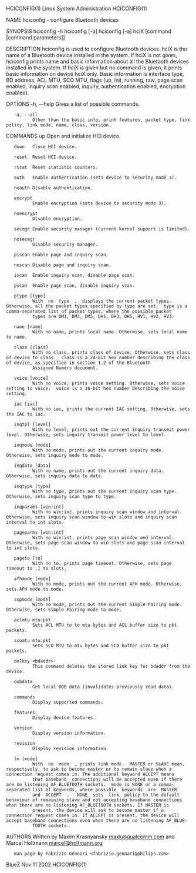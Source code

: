 HCICONFIG(1)                                                                           Linux System Administration                                                                           HCICONFIG(1)

NAME
       hciconfig - configure Bluetooth devices

SYNOPSIS
       hciconfig -h
       hciconfig [-a]
       hciconfig [-a] hciX [command [command parameters]]

DESCRIPTION
       hciconfig is used to configure Bluetooth devices.  hciX is the name of a Bluetooth device installed in the system. If hciX is not given, hciconfig prints name and basic information about all the
       Bluetooth devices installed in the system. If hciX is given but no command is given, it prints basic information on device hciX only. Basic information is interface type, BD  address,  ACL  MTU,
       SCO MTU, flags (up, init, running, raw, page scan enabled, inquiry scan enabled, inquiry, authentication enabled, encryption enabled).

OPTIONS
       -h, --help
              Gives a list of possible commands.

       -a, --all
              Other than the basic info, print features, packet type, link policy, link mode, name, class, version.

COMMANDS
       up     Open and initialize HCI device.

       down   Close HCI device.

       reset  Reset HCI device.

       rstat  Reset statistic counters.

       auth   Enable authentication (sets device to security mode 3).

       noauth Disable authentication.

       encrypt
              Enable encryption (sets device to security mode 3).

       noencrypt
              Disable encryption.

       secmgr Enable security manager (current kernel support is limited).

       nosecmgr
              Disable security manager.

       piscan Enable page and inquiry scan.

       noscan Disable page and inquiry scan.

       iscan  Enable inquiry scan, disable page scan.

       pscan  Enable page scan, disable inquiry scan.

       ptype [type]
              With  no  type  ,  displays the current packet types. Otherwise, all the packet types specified by type are set.  type is a comma-separated list of packet types, where the possible packet
              types are DM1, DM3, DM5, DH1, DH3, DH5, HV1, HV2, HV3.

       name [name]
              With no name, prints local name. Otherwise, sets local name to name.

       class [class]
              With no class, prints class of device. Otherwise, sets class of device to class.  class is a 24-bit hex number describing the class of device, as specified in section 1.2 of the Bluetooth
              Assigned Numers document.

       voice [voice]
              With no voice, prints voice setting. Otherwise, sets voice setting to voice.  voice is a 16-bit hex number describing the voice setting.

       iac [iac]
              With no iac, prints the current IAC setting. Otherwise, sets the IAC to iac.

       inqtpl [level]
              With no level, prints out the current inquiry transmit power level. Otherwise, sets inquiry transmit power level to level.

       inqmode [mode]
              With no mode, prints out the current inquiry mode. Otherwise, sets inquiry mode to mode.

       inqdata [data]
              With no name, prints out the current inquiry data. Otherwise, sets inquiry data to data.

       inqtype [type]
              With no type, prints out the current inquiry scan type. Otherwise, sets inquiry scan type to type.

       inqparams [win:int]
              With no win:int, prints inquiry scan window and interval. Otherwise, sets inquiry scan window to win slots and inquiry scan interval to int slots.

       pageparms [win:int]
              With no win:int, prints page scan window and interval. Otherwise, sets page scan window to win slots and page scan interval to int slots.

       pageto [to]
              With no to, prints page timeout. Otherwise, sets page timeout to .I to slots.

       afhmode [mode]
              With no mode, prints out the current AFH mode. Otherwise, sets AFH mode to mode.

       sspmode [mode]
              With no mode, prints out the current Simple Pairing mode. Otherwise, sets Simple Pairing mode to mode.

       aclmtu mtu:pkt
              Sets ACL MTU to to mtu bytes and ACL buffer size to pkt packets.

       scomtu mtu:pkt
              Sets SCO MTU to mtu bytes and SCO buffer size to pkt packets.

       delkey <bdaddr>
              This command deletes the stored link key for bdaddr from the device.

       oobdata
              Get local OOB data (invalidates previously read data).

       commands
              Display supported commands.

       features
              Display device features.

       version
              Display version information.

       revision
              Display revision information.

       lm [mode]
              With  no  mode  , prints link mode.  MASTER or SLAVE mean, respectively, to ask to become master or to remain slave when a connection request comes in. The additional keyword ACCEPT means
              that baseband  connections will be accepted even if there are no listening AF_BLUETOOTH sockets.  mode is NONE or a comma-separated list of keywords, where possible  keywords  are  MASTER
              and  ACCEPT  .   NONE  sets  link  policy to the default behaviour of remaining slave and not accepting baseband connections when there are no listening AF_BLUETOOTH sockets. If MASTER is
              present, the device will ask to become master if a connection request comes in. If ACCEPT is present, the device will accept baseband connections even when there are no listening AF_BLUE‐
              TOOTH sockets.

AUTHORS
       Written by Maxim Krasnyansky <maxk@qualcomm.com> and Marcel Holtmann <marcel@holtmann.org>

       man page by Fabrizio Gennari <fabrizio.gennari@philips.com>

BlueZ                                                                                          Nov 11 2002                                                                                   HCICONFIG(1)
